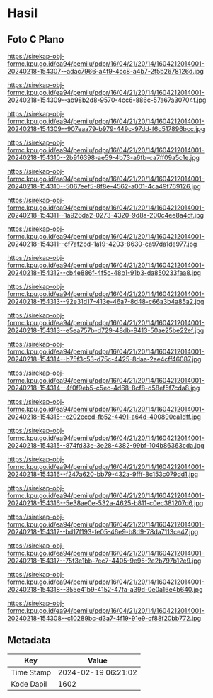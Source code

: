 # Hasil

## Foto C Plano

https://sirekap-obj-formc.kpu.go.id/ea94/pemilu/pdpr/16/04/21/20/14/1604212014001-20240218-154307--adac7966-a4f9-4cc8-a4b7-2f5b2678126d.jpg

https://sirekap-obj-formc.kpu.go.id/ea94/pemilu/pdpr/16/04/21/20/14/1604212014001-20240218-154309--ab98b2d8-9570-4cc6-886c-57a67a30704f.jpg

https://sirekap-obj-formc.kpu.go.id/ea94/pemilu/pdpr/16/04/21/20/14/1604212014001-20240218-154309--907eaa79-b979-449c-97dd-f6d517896bcc.jpg

https://sirekap-obj-formc.kpu.go.id/ea94/pemilu/pdpr/16/04/21/20/14/1604212014001-20240218-154310--2b916398-ae59-4b73-a6fb-ca7ff09a5c1e.jpg

https://sirekap-obj-formc.kpu.go.id/ea94/pemilu/pdpr/16/04/21/20/14/1604212014001-20240218-154310--5067eef5-8f8e-4562-a001-4ca49f769126.jpg

https://sirekap-obj-formc.kpu.go.id/ea94/pemilu/pdpr/16/04/21/20/14/1604212014001-20240218-154311--1a926da2-0273-4320-9d8a-200c4ee8a4df.jpg

https://sirekap-obj-formc.kpu.go.id/ea94/pemilu/pdpr/16/04/21/20/14/1604212014001-20240218-154311--cf7af2bd-1a19-4203-8630-ca97da1de977.jpg

https://sirekap-obj-formc.kpu.go.id/ea94/pemilu/pdpr/16/04/21/20/14/1604212014001-20240218-154312--cb4e886f-4f5c-48b1-91b3-da850233faa8.jpg

https://sirekap-obj-formc.kpu.go.id/ea94/pemilu/pdpr/16/04/21/20/14/1604212014001-20240218-154313--92e31d17-413e-46a7-8d48-c66a3b4a85a2.jpg

https://sirekap-obj-formc.kpu.go.id/ea94/pemilu/pdpr/16/04/21/20/14/1604212014001-20240218-154313--e5ea757b-d729-48db-9413-50ae25be22ef.jpg

https://sirekap-obj-formc.kpu.go.id/ea94/pemilu/pdpr/16/04/21/20/14/1604212014001-20240218-154314--b75f3c53-d75c-4425-8daa-2ae4cff46087.jpg

https://sirekap-obj-formc.kpu.go.id/ea94/pemilu/pdpr/16/04/21/20/14/1604212014001-20240218-154314--4f0f9eb5-c5ec-4d68-8cf8-d58ef5f7cda8.jpg

https://sirekap-obj-formc.kpu.go.id/ea94/pemilu/pdpr/16/04/21/20/14/1604212014001-20240218-154315--c202eccd-fb52-4491-a64d-400890ca1dff.jpg

https://sirekap-obj-formc.kpu.go.id/ea94/pemilu/pdpr/16/04/21/20/14/1604212014001-20240218-154315--874fd33e-3e28-4382-99bf-104b86363cda.jpg

https://sirekap-obj-formc.kpu.go.id/ea94/pemilu/pdpr/16/04/21/20/14/1604212014001-20240218-154316--f247a620-bb79-432a-9fff-8c153c079dd1.jpg

https://sirekap-obj-formc.kpu.go.id/ea94/pemilu/pdpr/16/04/21/20/14/1604212014001-20240218-154316--5e38ae0e-532a-4625-b811-c0ec381207d6.jpg

https://sirekap-obj-formc.kpu.go.id/ea94/pemilu/pdpr/16/04/21/20/14/1604212014001-20240218-154317--bd17f193-fe05-46e9-b8d9-78da7113ce47.jpg

https://sirekap-obj-formc.kpu.go.id/ea94/pemilu/pdpr/16/04/21/20/14/1604212014001-20240218-154317--75f3e1bb-7ec7-4405-9e95-2e2b797b12e9.jpg

https://sirekap-obj-formc.kpu.go.id/ea94/pemilu/pdpr/16/04/21/20/14/1604212014001-20240218-154318--355e41b9-4152-47fa-a39d-0e0a16e4b640.jpg

https://sirekap-obj-formc.kpu.go.id/ea94/pemilu/pdpr/16/04/21/20/14/1604212014001-20240218-154308--c10289bc-d3a7-4f19-91e9-cf88f20bb772.jpg


## Metadata

| Key        | Value               |
| ---------- | ------------------- |
| Time Stamp | 2024-02-19 06:21:02 |
| Kode Dapil | 1602                |



